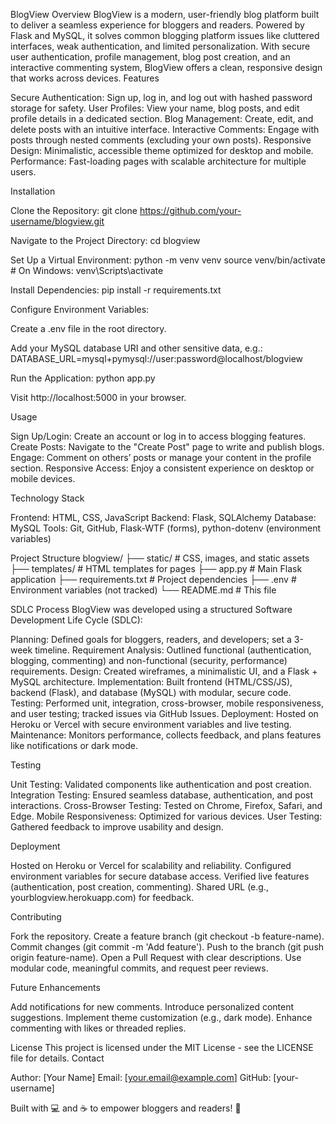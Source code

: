 BlogView
Overview
BlogView is a modern, user-friendly blog platform built to deliver a seamless experience for bloggers and readers. Powered by Flask and MySQL, it solves common blogging platform issues like cluttered interfaces, weak authentication, and limited personalization. With secure user authentication, profile management, blog post creation, and an interactive commenting system, BlogView offers a clean, responsive design that works across devices.
Features

Secure Authentication: Sign up, log in, and log out with hashed password storage for safety.
User Profiles: View your name, blog posts, and edit profile details in a dedicated section.
Blog Management: Create, edit, and delete posts with an intuitive interface.
Interactive Comments: Engage with posts through nested comments (excluding your own posts).
Responsive Design: Minimalistic, accessible theme optimized for desktop and mobile.
Performance: Fast-loading pages with scalable architecture for multiple users.

Installation

Clone the Repository:
git clone https://github.com/your-username/blogview.git


Navigate to the Project Directory:
cd blogview


Set Up a Virtual Environment:
python -m venv venv
source venv/bin/activate  # On Windows: venv\Scripts\activate


Install Dependencies:
pip install -r requirements.txt


Configure Environment Variables:

Create a .env file in the root directory.

Add your MySQL database URI and other sensitive data, e.g.:
DATABASE_URL=mysql+pymysql://user:password@localhost/blogview




Run the Application:
python app.py


Visit http://localhost:5000 in your browser.



Usage

Sign Up/Login: Create an account or log in to access blogging features.
Create Posts: Navigate to the "Create Post" page to write and publish blogs.
Engage: Comment on others’ posts or manage your content in the profile section.
Responsive Access: Enjoy a consistent experience on desktop or mobile devices.

Technology Stack

Frontend: HTML, CSS, JavaScript
Backend: Flask, SQLAlchemy
Database: MySQL
Tools: Git, GitHub, Flask-WTF (forms), python-dotenv (environment variables)

Project Structure
blogview/
├── static/           # CSS, images, and static assets
├── templates/        # HTML templates for pages
├── app.py            # Main Flask application
├── requirements.txt  # Project dependencies
├── .env              # Environment variables (not tracked)
└── README.md         # This file

SDLC Process
BlogView was developed using a structured Software Development Life Cycle (SDLC):

Planning: Defined goals for bloggers, readers, and developers; set a 3-week timeline.
Requirement Analysis: Outlined functional (authentication, blogging, commenting) and non-functional (security, performance) requirements.
Design: Created wireframes, a minimalistic UI, and a Flask + MySQL architecture.
Implementation: Built frontend (HTML/CSS/JS), backend (Flask), and database (MySQL) with modular, secure code.
Testing: Performed unit, integration, cross-browser, mobile responsiveness, and user testing; tracked issues via GitHub Issues.
Deployment: Hosted on Heroku or Vercel with secure environment variables and live testing.
Maintenance: Monitors performance, collects feedback, and plans features like notifications or dark mode.

Testing

Unit Testing: Validated components like authentication and post creation.
Integration Testing: Ensured seamless database, authentication, and post interactions.
Cross-Browser Testing: Tested on Chrome, Firefox, Safari, and Edge.
Mobile Responsiveness: Optimized for various devices.
User Testing: Gathered feedback to improve usability and design.

Deployment

Hosted on Heroku or Vercel for scalability and reliability.
Configured environment variables for secure database access.
Verified live features (authentication, post creation, commenting).
Shared URL (e.g., yourblogview.herokuapp.com) for feedback.

Contributing

Fork the repository.
Create a feature branch (git checkout -b feature-name).
Commit changes (git commit -m 'Add feature').
Push to the branch (git push origin feature-name).
Open a Pull Request with clear descriptions.
Use modular code, meaningful commits, and request peer reviews.



Future Enhancements

Add notifications for new comments.
Introduce personalized content suggestions.
Implement theme customization (e.g., dark mode).
Enhance commenting with likes or threaded replies.

License
This project is licensed under the MIT License - see the LICENSE file for details.
Contact

Author: [Your Name]
Email: [your.email@example.com]
GitHub: [your-username]


Built with 💻 and ☕ to empower bloggers and readers! 🚀
